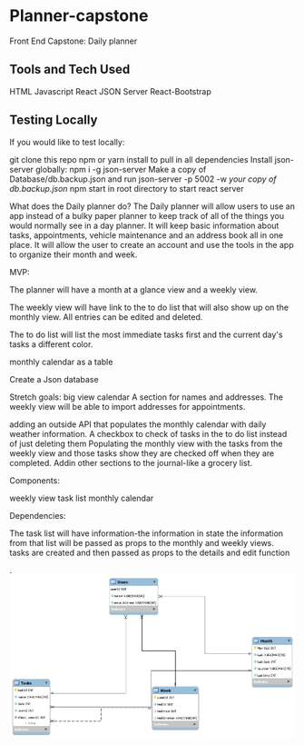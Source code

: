 # Planner-capstone
Front End Capstone: Daily planner

<h2>Tools and Tech Used</h2>
 HTML
 Javascript
 React
 JSON Server
 React-Bootstrap

 <h2>Testing Locally</h2>
If you would like to test locally:

git clone this repo
npm or yarn install to pull in all dependencies
Install json-server globally: npm i -g json-server
Make a copy of Database/db.backup.json and run json-server -p 5002 -w *your copy of db.backup.json*
npm start in root directory to start react server



What does the Daily planner do? The Daily planner will allow users to use an app instead of a bulky paper planner to keep track of all of the things you would normally see in a day planner. It will keep basic information about tasks, appointments, vehicle maintenance and an address book all in one place. It will allow the user to create an account and use the tools in the app to organize their month and week.

MVP:

The planner will have a month at a glance view and a weekly view.

The weekly view will have link to the to do list that will also show up on the monthly view. All entries can be edited and deleted.

The to do list will list the most immediate tasks first and the current day's tasks a different color.

monthly calendar as a table

Create a Json database

Stretch goals: big view calendar A section for names and addresses. The weekly view will be able to import addresses for appointments.

adding an outside API that populates the monthly calendar with daily weather information. A checkbox to check of tasks in the to do list instead of just deleting them Populating the monthly view with the tasks from the weekly view and those tasks show they are checked off when they are completed. Addin other sections to the journal-like a grocery list.

Components:

weekly view
task list
monthly calendar

Dependencies:

The task list will have information-the information in state the information from that list will be passed as props to the monthly and weekly views.
tasks are created and then passed as props to the details and edit function

.
![picture](images/capstoneplanner.png)
